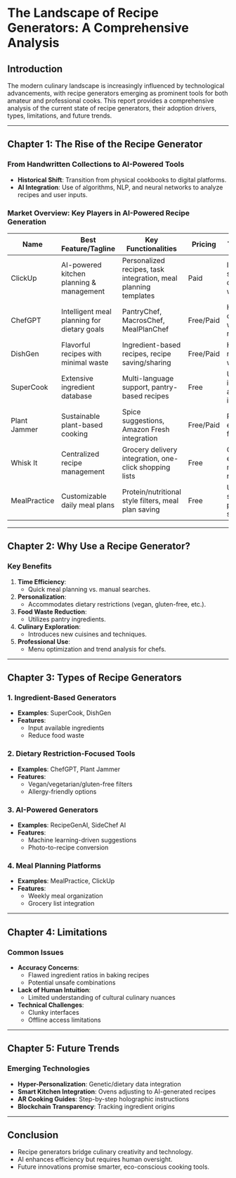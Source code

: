 # The Landscape of Recipe Generators: A Comprehensive Analysis  

## Introduction  
The modern culinary landscape is increasingly influenced by technological advancements, with recipe generators emerging as prominent tools for both amateur and professional cooks. This report provides a comprehensive analysis of the current state of recipe generators, their adoption drivers, types, limitations, and future trends.  

---

## Chapter 1: The Rise of the Recipe Generator  

### From Handwritten Collections to AI-Powered Tools  
- **Historical Shift**: Transition from physical cookbooks to digital platforms.  
- **AI Integration**: Use of algorithms, NLP, and neural networks to analyze recipes and user inputs.  

### Market Overview: Key Players in AI-Powered Recipe Generation  

| **Name**               | **Best Feature/Tagline**                                | **Key Functionalities**                                                                 | **Pricing**   | **Target Audience**                                                                 |
|------------------------|---------------------------------------------------------|---------------------------------------------------------------------------------------|---------------|------------------------------------------------------------------------------------|
| ClickUp                | AI-powered kitchen planning & management                | Personalized recipes, task integration, meal planning templates                       | Paid          | Individuals/teams seeking organized workflows                                      |
| ChefGPT                | Intelligent meal planning for dietary goals              | PantryChef, MacrosChef, MealPlanChef                                                  | Free/Paid     | Health-conscious users with dietary restrictions                                   |
| DishGen                | Flavorful recipes with minimal waste                     | Ingredient-based recipes, recipe saving/sharing                                       | Free/Paid     | Home cooks reducing food waste                                                     |
| SuperCook              | Extensive ingredient database                            | Multi-language support, pantry-based recipes                                          | Free          | Users seeking inspiration from available ingredients                               |
| Plant Jammer           | Sustainable plant-based cooking                          | Spice suggestions, Amazon Fresh integration                                           | Free/Paid     | Plant-based enthusiasts & food businesses                                          |
| Whisk It               | Centralized recipe management                            | Grocery delivery integration, one-click shopping lists                                | Free          | Cooking enthusiasts managing recipes                                               |
| MealPractice           | Customizable daily meal plans                            | Protein/nutritional style filters, meal plan saving                                    | Free          | Users seeking simple meal planning solutions                                       |

---

## Chapter 2: Why Use a Recipe Generator?  

### Key Benefits  
1. **Time Efficiency**:  
   - Quick meal planning vs. manual searches.  
2. **Personalization**:  
   - Accommodates dietary restrictions (vegan, gluten-free, etc.).  
3. **Food Waste Reduction**:  
   - Utilizes pantry ingredients.  
4. **Culinary Exploration**:  
   - Introduces new cuisines and techniques.  
5. **Professional Use**:  
   - Menu optimization and trend analysis for chefs.  

---

## Chapter 3: Types of Recipe Generators  

### 1. Ingredient-Based Generators  
- **Examples**: SuperCook, DishGen  
- **Features**:  
  - Input available ingredients  
  - Reduce food waste  

### 2. Dietary Restriction-Focused Tools  
- **Examples**: ChefGPT, Plant Jammer  
- **Features**:  
  - Vegan/vegetarian/gluten-free filters  
  - Allergy-friendly options  

### 3. AI-Powered Generators  
- **Examples**: RecipeGenAI, SideChef AI  
- **Features**:  
  - Machine learning-driven suggestions  
  - Photo-to-recipe conversion  

### 4. Meal Planning Platforms  
- **Examples**: MealPractice, ClickUp  
- **Features**:  
  - Weekly meal organization  
  - Grocery list integration  

---

## Chapter 4: Limitations  

### Common Issues  
- **Accuracy Concerns**:  
  - Flawed ingredient ratios in baking recipes  
  - Potential unsafe combinations  
- **Lack of Human Intuition**:  
  - Limited understanding of cultural culinary nuances  
- **Technical Challenges**:  
  - Clunky interfaces  
  - Offline access limitations  

---

## Chapter 5: Future Trends  

### Emerging Technologies  
- **Hyper-Personalization**: Genetic/dietary data integration  
- **Smart Kitchen Integration**: Ovens adjusting to AI-generated recipes  
- **AR Cooking Guides**: Step-by-step holographic instructions  
- **Blockchain Transparency**: Tracking ingredient origins  

---

## Conclusion  
- Recipe generators bridge culinary creativity and technology.  
- AI enhances efficiency but requires human oversight.  
- Future innovations promise smarter, eco-conscious cooking tools.  

